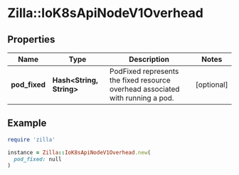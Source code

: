 # Zilla::IoK8sApiNodeV1Overhead

## Properties

| Name | Type | Description | Notes |
| ---- | ---- | ----------- | ----- |
| **pod_fixed** | **Hash&lt;String, String&gt;** | PodFixed represents the fixed resource overhead associated with running a pod. | [optional] |

## Example

```ruby
require 'zilla'

instance = Zilla::IoK8sApiNodeV1Overhead.new(
  pod_fixed: null
)
```

